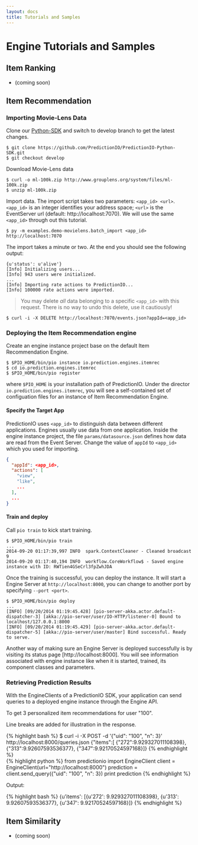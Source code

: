 ```yaml
---
layout: docs
title: Tutorials and Samples
---
```


# Engine Tutorials and Samples

## Item Ranking

* (coming soon)

## Item Recommendation

### Importing Movie-Lens Data

Clone our
[Python-SDK](https://github.com/PredictionIO/PredictionIO-Python-SDK) and
switch to develop branch to get the latest changes.

```
$ git clone https://github.com/PredictionIO/PredictionIO-Python-SDK.git
$ git checkout develop
```

Download Movie-Lens data

```
$ curl -o ml-100k.zip http://www.grouplens.org/system/files/ml-100k.zip
$ unzip ml-100k.zip
```

Import data. The import script takes two parameters: `<app_id> <url>`.
`<app_id>` is an integer identifies your address space; `<url>` is the
EventServer url (default: http://localhost:7070). We will use the same
`<app_id>` through out this tutorial.

```
$ py -m examples.demo-movielens.batch_import <app_id> http://localhost:7070
```

The import takes a minute or two. At the end you should see the following
output:

```
{u'status': u'alive'}
[Info] Initializing users...
[Info] 943 users were initialized.
...
[Info] Importing rate actions to PredictionIO...
[Info] 100000 rate actions were imported.
```

> You may delete *all* data belonging to a specific `<app_id>` with this
> request.  There is no way to undo this delete, use it cautiously!
```
$ curl -i -X DELETE http://localhost:7070/events.json?appId=<app_id>
```

### Deploying the Item Recommendation engine
Create an engine instance project base on the default Item Recommendation
Engine.

```
$ $PIO_HOME/bin/pio instance io.prediction.engines.itemrec
$ cd io.prediction.engines.itemrec
$ $PIO_HOME/bin/pio register
```
where `$PIO_HOME` is your installation path of PredictionIO.
Under the director `io.prediction.engines.itemrec`, you will see a
self-contained set of configuation files for an instance of Item Recommendation
Engine.

#### Specify the Target App

PredictionIO uses `<app_id>` to distinguish data between different applications.
Engines usually use data from one application. Inside the engine instance project,
the file `params/datasource.json` defines how data are read from the Event Server.
Change the value of `appId` to `<app_id>` which you used for importing.

```json
{
  "appId": <app_id>,
  "actions": [
    "view",
    "like",
    ...
  ],
  ...
}
```

#### Train and deploy

Call `pio train` to kick start training.

```
$ $PIO_HOME/bin/pio train
...
2014-09-20 01:17:39,997 INFO  spark.ContextCleaner - Cleaned broadcast 9
2014-09-20 01:17:40,194 INFO  workflow.CoreWorkflow$ - Saved engine instance with ID: RWTien4GSeCrl3fpZwhJDA
```

Once the training is successful, you can deploy the instance. It will start a
Engine Server at `http://localhost:8000`, you can change to another port by
specifying `--port <port>`.

```
$ $PIO_HOME/bin/pio deploy
...
[INFO] [09/20/2014 01:19:45.428] [pio-server-akka.actor.default-dispatcher-3] [akka://pio-server/user/IO-HTTP/listener-0] Bound to localhost/127.0.0.1:8000
[INFO] [09/20/2014 01:19:45.429] [pio-server-akka.actor.default-dispatcher-5] [akka://pio-server/user/master] Bind successful. Ready to serve.
```

Another way of making sure an Engine Server is deployed successfully is by
visiting its status page [http://localhost:8000]. You will see information
associated with engine instance like when it is started, trained, its component
classes and parameters.

### Retrieving Prediction Results
With the EngineClients of a PredictionIO SDK, your application can send queries
to a deployed engine instance through the Engine API.

To get 3 personalized item recommendations for user "100".


<div class="codetabs">
<div data-lang="Raw HTTP">
<p>Line breaks are added for illustration in the response.</p>
{% highlight bash %}
$ curl -i -X POST -d '{"uid": "100", "n": 3}' http://localhost:8000/queries.json
{"items":[
  {"272":9.929327011108398},
  {"313":9.92607593536377},
  {"347":9.92170524597168}]}
{% endhighlight %}
</div>
<div data-lang="Python SDK">
{% highlight python %}
from predictionio import EngineClient
client = EngineClient(url="http://localhost:8000")
prediction = client.send_query({"uid": "100", "n": 3})
print prediction
{% endhighlight %}

<p>Output:</p>
{% highlight bash %}
{u'items': [{u'272': 9.929327011108398}, {u'313': 9.92607593536377}, {u'347':
9.92170524597168}]}
{% endhighlight %}
</div>
</div>

## Item Similarity

* (coming soon)
